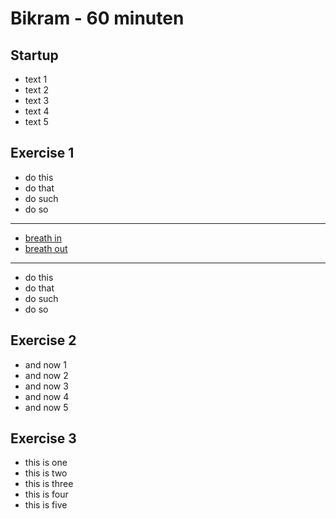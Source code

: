 # Bikram - 60 minuten

## Startup

- text 1
- text 2
- text 3
- text 4
- text 5

## Exercise 1

- do this
- do that
- do such
- do so

---

- [breath in](5:beep)
- [breath out](5:beep)

---

- do this
- do that
- do such
- do so

## Exercise 2
- and now 1
- and now 2
- and now 3
- and now 4
- and now 5

## Exercise 3
- this is one
- this is two
- this is three
- this is four
- this is five